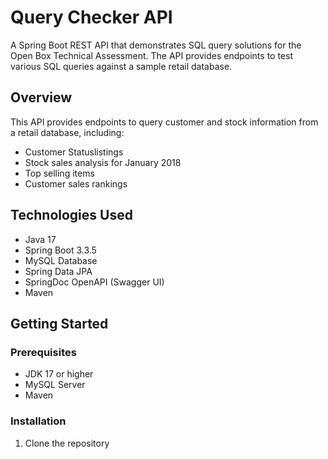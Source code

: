 # Query Checker API

A Spring Boot REST API that demonstrates SQL query solutions for the Open Box Technical Assessment. The API provides endpoints to test various SQL queries against a sample retail database.

## Overview

This API provides endpoints to query customer and stock information from a retail database, including:
- Customer Statuslistings
- Stock sales analysis for January 2018
- Top selling items
- Customer sales rankings

## Technologies Used

- Java 17
- Spring Boot 3.3.5
- MySQL Database
- Spring Data JPA
- SpringDoc OpenAPI (Swagger UI)
- Maven

## Getting Started

### Prerequisites

- JDK 17 or higher
- MySQL Server
- Maven

### Installation

1. Clone the repository